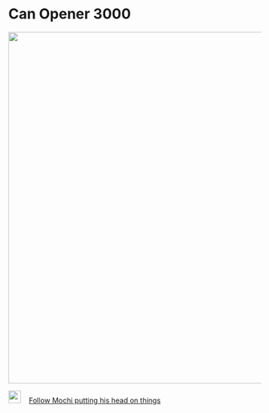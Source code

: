 # Can Opener 3000

<img src="https://user-images.githubusercontent.com/1938145/44883438-1f445580-ac85-11e8-94b9-02270e0ac90d.jpg" width="700">

<img src="https://i0.wp.com/techpatio.com/wp-content/uploads/2018/02/instagram-logo.jpg" width="25"> &nbsp;&nbsp; [Follow Mochi putting his head on things](https://www.instagram.com/mochiputshisheadonthings/)
